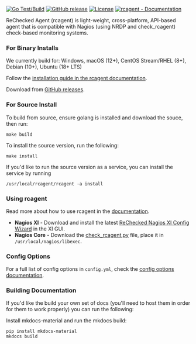 [![Go Test/Build](https://github.com/rechecked/rcagent/actions/workflows/go.yml/badge.svg)](https://github.com/rechecked/rcagent/actions/workflows/go.yml)
[![GitHub release](https://img.shields.io/github/release/rechecked/rcagent?include_prereleases=&sort=semver&color=blue)](https://github.com/rechecked/rcagent/releases/)
[![License](https://img.shields.io/badge/License-GPLv3-blue)](https://github.com/rechecked/rcagent/blob/main/LICENSE)
[![rcagent - Documentation](https://img.shields.io/badge/rcagent-Documentation-informational)](https://docs.rechecked.io/rcagent)

ReChecked Agent (rcagent) is light-weight, cross-platform, API-based agent that is compatible with Nagios (using NRDP and check_rcagent) check-based monitoring systems.

### For Binary Installs

We currently build for: Windows, macOS (12+), CentOS Stream/RHEL (8+), Debian (10+), Ubuntu (18+ LTS)

Follow the [installation guide in the rcagent documentation](https://docs.rechecked.io/rcagent/getting-started/installation/).

Download from [GitHub releases](https://github.com/rechecked/rcagent/releases).

### For Source Install

To build from source, ensure golang is installed and download the souce, then run:

```
make build
```

To install the source version, run the following:

```
make install
```

If you'd like to run the source version as a service, you can install the service by running

```
/usr/local/rcagent/rcagent -a install
```

### Using rcagent

Read more about how to use rcagent in the [documentation](https://docs.rechecked.io/rcagent/).

- **Nagios XI** - Download and install the latest [ReChecked Nagios XI Config Wizard](https://github.com/rechecked/rcagent-nagiosxi/releases/latest/download/rcagent.zip) in the XI GUI.
- **Nagios Core** - Download the [check_rcagent.py](https://github.com/rechecked/rcagent-plugins/releases/latest/download/check_rcagent.py) file, place it in `/usr/local/nagios/libexec`.

### Config Options

For a full list of config options in `config.yml`, check the [config options documentation](https://docs.rechecked.io/config/options/).

### Building Documentation

If you'd like the build your own set of docs (you'll need to host them in order for them to work properly) you can run the following:

Install mkdocs-material and run the mkdocs build:

```
pip install mkdocs-material
mkdocs build
```
